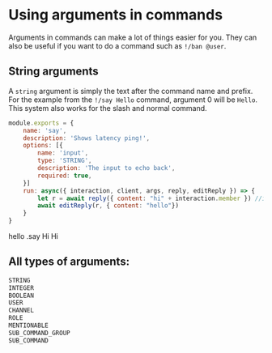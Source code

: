 # Using arguments in commands
Arguments in commands can make a lot of things easier for you. They can also be useful if you want to do a command such as `!/ban @user`.

##  String arguments
A `string` argument is simply the text after the command name and prefix.  
For the example from the `!/say Hello` command, argument 0 will be `Hello`.  
This system also works for the slash and normal command.

```js
module.exports = {
    name: 'say',
    description: 'Shows latency ping!',
    options: [{
        name: 'input',
        type: 'STRING',
        description: 'The input to echo back',
        required: true,
    }]
    run: async({ interaction, client, args, reply, editReply }) => {
        let r = await reply({ content: "hi" + interaction.member }) //interaction will be slash interaction when user uses slash command but if users uses normal then interaction will me message!
        await editReply(r, { content: "hello"})
    }
}
```

<div is="discord-messages">
    <discord-messages>
        <dis-message profile="gcommands">
            <template #interactions>
                <discord-interaction profile="hyro" :command="true">say hello</discord-interaction>
            </template>
            hello
        </dis-message>
    </discord-messages>
    <discord-messages>
            <dis-message profile="izboxo">
            .say Hi
        </dis-message>
        <dis-message profile="gcommands">
            Hi
        </dis-message>
    </discord-messages>
</div>

## All types of arguments:
```js
STRING
INTEGER
BOOLEAN
USER
CHANNEL
ROLE
MENTIONABLE
SUB_COMMAND_GROUP
SUB_COMMAND
```
